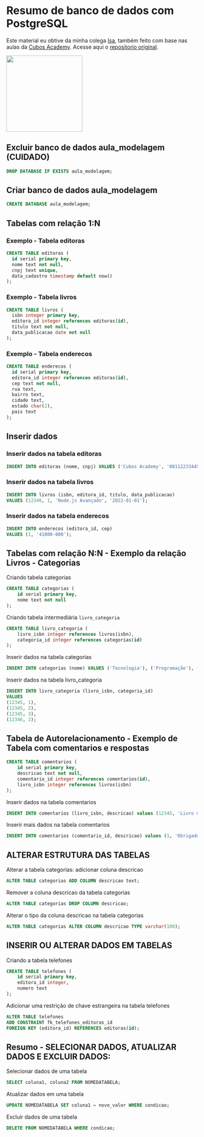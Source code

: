 # Resumo de banco de dados com PostgreSQL

Este material eu obtive da minha colega [Isa](https://github.com/IammCaz), também feito com base nas aulas da [Cubos Academy](https://cubos.academy/cursos/desenvolvimento-de-software). Acesse aqui o [repositorio original](https://github.com/IammCaz/resumo-de-ferramentas/blob/main/resumao-sql-postgrees.sql.sql).

<img src="https://github.com/anapppp/material-de-estudos-js-backend/assets/70073296/eace3116-7637-4929-8dc3-86b48d1395ae" width ="200" >

## Excluir banco de dados aula_modelagem (CUIDADO)

```sql
DROP DATABASE IF EXISTS aula_modelagem;
```

## Criar banco de dados aula_modelagem

```sql
CREATE DATABASE aula_modelagem;
```

## Tabelas com relação 1:N

### Exemplo - Tabela editoras

```sql
CREATE TABLE editoras (
  id serial primary key, 
  nome text not null,
  cnpj text unique,
  data_cadastro timestamp default now()
);
```

### Exemplo - Tabela livros
```sql
CREATE TABLE livros (
  isbn integer primary key, 
  editora_id integer references editoras(id),
  titulo text not null,
  data_publicacao date not null
);
```

### Exemplo - Tabela enderecos
```sql
CREATE TABLE enderecos (
  id serial primary key,
  editora_id integer references editoras(id),
  cep text not null,
  rua text,
  bairro text,
  cidade text,
  estado char(2),
  pais text
);
```

## Inserir dados 

### Inserir dados na tabela editoras

```sql
INSERT INTO editoras (nome, cnpj) VALUES ('Cubos Academy', '00112233445567');
```

###  Inserir dados na tabela livros
```sql
INSERT INTO livros (isbn, editora_id, titulo, data_publicacao)
VALUES (12346, 1, 'Node.js Avançado', '2022-01-01');
```

### Inserir dados na tabela enderecos
```sql
INSERT INTO enderecos (editora_id, cep)
VALUES (1, '41000-000');
```

## Tabelas com relação N:N - Exemplo da relação Livros - Categorias

Criando tabela categorias
```sql
CREATE TABLE categorias (
	id serial primary key,
  	nome text not null
);
```

Criando tabela intermediária `livro_categoria`
```sql
CREATE TABLE livro_categoria (
	livro_isbn integer references livros(isbn),
  	categoria_id integer references categorias(id)
);
```

Inserir dados na tabela categorias
```sql
INSERT INTO categorias (nome) VALUES ('Tecnologia'), ('Programação'), ('Nodejs');
```

Inserir dados na tabela livro_categoria
```sql
INSERT INTO livro_categoria (livro_isbn, categoria_id)
VALUES
(12345, 1),
(12345, 2),
(12345, 3),
(12346, 2);
```

## Tabela de Autorelacionamento - Exemplo de Tabela com comentarios e respostas

```sql
CREATE TABLE comentarios (
	id serial primary key,
  	descricao text not null,
  	comentario_id integer references comentarios(id),
  	livro_isbn integer references livros(isbn)
);
```

Inserir dados na tabela comentarios
```sql
INSERT INTO comentarios (livro_isbn, descricao) values (12345, 'Livro muito bom');
```

Inserir mais dados na tabela comentarios
```sql
INSERT INTO comentarios (comentario_id, descricao) values (1, 'Obrigado pelo elogio');
```


## ALTERAR ESTRUTURA DAS TABELAS

Alterar a tabela categorias: adicionar coluna descricao
```sql
ALTER TABLE categorias ADD COLUMN descricao text;
```
Remover a coluna descricao da tabela categorias
```sql
ALTER TABLE categorias DROP COLUMN descricao;
```

Alterar o tipo da coluna descricao na tabela categorias
```sql
ALTER TABLE categorias ALTER COLUMN descricao TYPE varchar(100);
```

## INSERIR OU ALTERAR DADOS EM TABELAS

Criando a tabela telefones
```sql
CREATE TABLE telefones (
	id serial primary key,
  	editora_id integer,
  	numero text
);
```

Adicionar uma restrição de chave estrangeira na tabela telefones
```sql
ALTER TABLE telefones 
ADD CONSTRAINT fk_telefones_editoras_id
FOREIGN KEY (editora_id) REFERENCES editoras(id);
```

## Resumo - SELECIONAR DADOS, ATUALIZAR DADOS E EXCLUIR DADOS:

Selecionar dados de uma tabela
```sql
SELECT coluna1, coluna2 FROM NOMEDATABELA;
```

Atualizar dados em uma tabela
```sql
UPDATE NOMEDATABELA SET coluna1 = novo_valor WHERE condicao;
```

Excluir dados de uma tabela
```sql
DELETE FROM NOMEDATABELA WHERE condicao;
```
